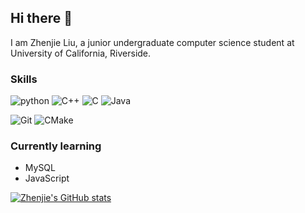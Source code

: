 ## Hi there 👋

I am Zhenjie Liu, a junior undergraduate computer science student at University of California, Riverside.

### Skills
![python](https://img.shields.io/badge/Language-Python3-blue) ![C++](https://img.shields.io/badge/Language-C%2B%2B-blue) ![C](https://img.shields.io/badge/Language-C-blue) ![Java](https://img.shields.io/badge/Language-Java-blue)

![Git](https://img.shields.io/badge/Tool-Git-red) ![CMake](https://img.shields.io/badge/Tool-CMake-red)


### Currently learning
- MySQL
- JavaScript



[![Zhenjie's GitHub stats](https://github-readme-stats.vercel.app/api?username=2314577483)](https://github.com/2314577483/github-readme-stats)
